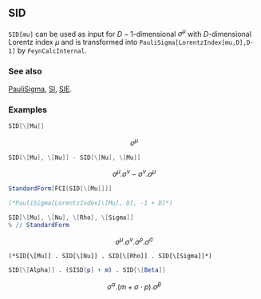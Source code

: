## SID

`SID[mu]`  can be used as input for $D-1$-dimensional $\sigma^{\mu }$ with $D$-dimensional Lorentz index $\mu$ and is transformed into `PauliSigma[LorentzIndex[mu,D],D-1]` by `FeynCalcInternal`.

### See also

[PauliSigma](PauliSigma), [SI](SI), [SIE](SIE).

### Examples

```mathematica
SID[\[Mu]]
```

$$\sigma ^{\mu }$$

```mathematica
SID[\[Mu], \[Nu]] - SID[\[Nu], \[Mu]]
```

$$\sigma ^{\mu }.\sigma ^{\nu }-\sigma ^{\nu }.\sigma ^{\mu }$$

```mathematica
StandardForm[FCI[SID[\[Mu]]]]

(*PauliSigma[LorentzIndex[\[Mu], D], -1 + D]*)
```

```mathematica
SID[\[Mu], \[Nu], \[Rho], \[Sigma]]
% // StandardForm
```

$$\sigma ^{\mu }.\sigma ^{\nu }.\sigma ^{\rho }.\sigma ^{\sigma }$$

```
(*SID[\[Mu]] . SID[\[Nu]] . SID[\[Rho]] . SID[\[Sigma]]*)
```

```mathematica
SID[\[Alpha]] . (SISD[p] + m) . SID[\[Beta]]
```

$$\sigma ^{\alpha }.(m+\sigma \cdot p).\sigma ^{\beta }$$